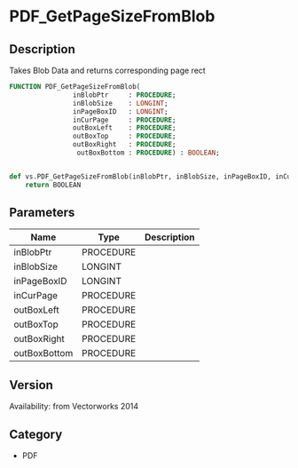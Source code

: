 # PDF_GetPageSizeFromBlob

## Description
Takes Blob Data and returns corresponding page rect

```pascal
FUNCTION PDF_GetPageSizeFromBlob(
				inBlobPtr     : PROCEDURE;
				inBlobSize    : LONGINT;
				inPageBoxID   : LONGINT;
				inCurPage     : PROCEDURE;
				outBoxLeft    : PROCEDURE;
				outBoxTop     : PROCEDURE;
				outBoxRight   : PROCEDURE;
				 outBoxBottom : PROCEDURE) : BOOLEAN;
```

```python

def vs.PDF_GetPageSizeFromBlob(inBlobPtr, inBlobSize, inPageBoxID, inCurPage, outBoxLeft, outBoxTop, outBoxRight,  outBoxBottom):
    return BOOLEAN
```

## Parameters
|Name|Type|Description|
|---|---|---|
|inBlobPtr|PROCEDURE||
|inBlobSize|LONGINT||
|inPageBoxID|LONGINT||
|inCurPage|PROCEDURE||
|outBoxLeft|PROCEDURE||
|outBoxTop|PROCEDURE||
|outBoxRight|PROCEDURE||
| outBoxBottom|PROCEDURE||

## Version
Availability: from Vectorworks 2014
## Category
* PDF

